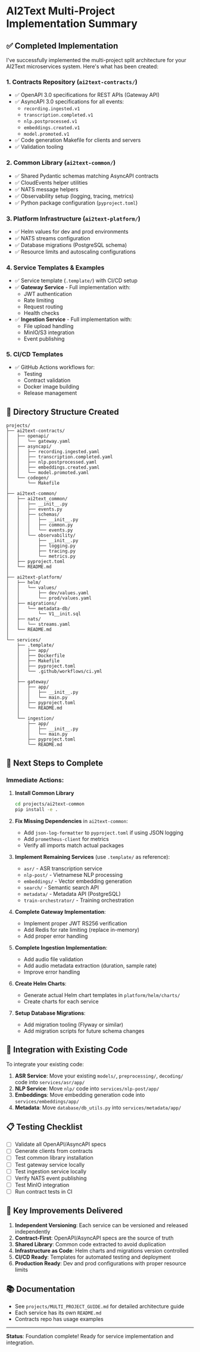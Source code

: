 # AI2Text Multi-Project Implementation Summary

## ✅ Completed Implementation

I've successfully implemented the multi-project split architecture for your AI2Text microservices system. Here's what has been created:

### 1. **Contracts Repository** (`ai2text-contracts/`)
- ✅ OpenAPI 3.0 specifications for REST APIs (Gateway API)
- ✅ AsyncAPI 3.0 specifications for all events:
  - `recording.ingested.v1`
  - `transcription.completed.v1`
  - `nlp.postprocessed.v1`
  - `embeddings.created.v1`
  - `model.promoted.v1`
- ✅ Code generation Makefile for clients and servers
- ✅ Validation tooling

### 2. **Common Library** (`ai2text-common/`)
- ✅ Shared Pydantic schemas matching AsyncAPI contracts
- ✅ CloudEvents helper utilities
- ✅ NATS message helpers
- ✅ Observability setup (logging, tracing, metrics)
- ✅ Python package configuration (`pyproject.toml`)

### 3. **Platform Infrastructure** (`ai2text-platform/`)
- ✅ Helm values for dev and prod environments
- ✅ NATS streams configuration
- ✅ Database migrations (PostgreSQL schema)
- ✅ Resource limits and autoscaling configurations

### 4. **Service Templates & Examples**
- ✅ Service template (`.template/`) with CI/CD setup
- ✅ **Gateway Service** - Full implementation with:
  - JWT authentication
  - Rate limiting
  - Request routing
  - Health checks
- ✅ **Ingestion Service** - Full implementation with:
  - File upload handling
  - MinIO/S3 integration
  - Event publishing

### 5. **CI/CD Templates**
- ✅ GitHub Actions workflows for:
  - Testing
  - Contract validation
  - Docker image building
  - Release management

## 📁 Directory Structure Created

```
projects/
├── ai2text-contracts/
│   ├── openapi/
│   │   └── gateway.yaml
│   ├── asyncapi/
│   │   ├── recording.ingested.yaml
│   │   ├── transcription.completed.yaml
│   │   ├── nlp.postprocessed.yaml
│   │   ├── embeddings.created.yaml
│   │   └── model.promoted.yaml
│   └── codegen/
│       └── Makefile
│
├── ai2text-common/
│   ├── ai2text_common/
│   │   ├── __init__.py
│   │   ├── events.py
│   │   ├── schemas/
│   │   │   ├── __init__.py
│   │   │   ├── common.py
│   │   │   └── events.py
│   │   └── observability/
│   │       ├── __init__.py
│   │       ├── logging.py
│   │       ├── tracing.py
│   │       └── metrics.py
│   ├── pyproject.toml
│   └── README.md
│
├── ai2text-platform/
│   ├── helm/
│   │   └── values/
│   │       ├── dev/values.yaml
│   │       └── prod/values.yaml
│   ├── migrations/
│   │   └── metadata-db/
│   │       └── V1__init.sql
│   ├── nats/
│   │   └── streams.yaml
│   └── README.md
│
└── services/
    ├── .template/
    │   ├── app/
    │   ├── Dockerfile
    │   ├── Makefile
    │   ├── pyproject.toml
    │   └── .github/workflows/ci.yml
    │
    ├── gateway/
    │   ├── app/
    │   │   ├── __init__.py
    │   │   └── main.py
    │   ├── pyproject.toml
    │   └── README.md
    │
    └── ingestion/
        ├── app/
        │   ├── __init__.py
        │   └── main.py
        ├── pyproject.toml
        └── README.md
```

## 🚀 Next Steps to Complete

### Immediate Actions:

1. **Install Common Library**
   ```bash
   cd projects/ai2text-common
   pip install -e .
   ```

2. **Fix Missing Dependencies** in `ai2text-common`:
   - Add `json-log-formatter` to `pyproject.toml` if using JSON logging
   - Add `prometheus-client` for metrics
   - Verify all imports match actual packages

3. **Implement Remaining Services** (use `.template/` as reference):
   - `asr/` - ASR transcription service
   - `nlp-post/` - Vietnamese NLP processing
   - `embeddings/` - Vector embedding generation
   - `search/` - Semantic search API
   - `metadata/` - Metadata API (PostgreSQL)
   - `train-orchestrator/` - Training orchestration

4. **Complete Gateway Implementation**:
   - Implement proper JWT RS256 verification
   - Add Redis for rate limiting (replace in-memory)
   - Add proper error handling

5. **Complete Ingestion Implementation**:
   - Add audio file validation
   - Add audio metadata extraction (duration, sample rate)
   - Improve error handling

6. **Create Helm Charts**:
   - Generate actual Helm chart templates in `platform/helm/charts/`
   - Create charts for each service

7. **Setup Database Migrations**:
   - Add migration tooling (Flyway or similar)
   - Add migration scripts for future schema changes

## 🔧 Integration with Existing Code

To integrate your existing code:

1. **ASR Service**: Move your existing `models/`, `preprocessing/`, `decoding/` code into `services/asr/app/`
2. **NLP Service**: Move `nlp/` code into `services/nlp-post/app/`
3. **Embeddings**: Move embedding generation code into `services/embeddings/app/`
4. **Metadata**: Move `database/db_utils.py` into `services/metadata/app/`

## 📋 Testing Checklist

- [ ] Validate all OpenAPI/AsyncAPI specs
- [ ] Generate clients from contracts
- [ ] Test common library installation
- [ ] Test gateway service locally
- [ ] Test ingestion service locally
- [ ] Verify NATS event publishing
- [ ] Test MinIO integration
- [ ] Run contract tests in CI

## 🎯 Key Improvements Delivered

1. **Independent Versioning**: Each service can be versioned and released independently
2. **Contract-First**: OpenAPI/AsyncAPI specs are the source of truth
3. **Shared Library**: Common code extracted to avoid duplication
4. **Infrastructure as Code**: Helm charts and migrations version controlled
5. **CI/CD Ready**: Templates for automated testing and deployment
6. **Production Ready**: Dev and prod configurations with proper resource limits

## 📚 Documentation

- See `projects/MULTI_PROJECT_GUIDE.md` for detailed architecture guide
- Each service has its own `README.md`
- Contracts repo has usage examples

---

**Status**: Foundation complete! Ready for service implementation and integration.


